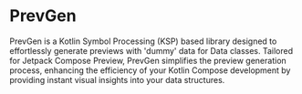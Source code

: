 # PrevGen
PrevGen is a Kotlin Symbol Processing (KSP) based library designed to effortlessly generate previews with 'dummy' data for Data classes. Tailored for Jetpack Compose Preview, PrevGen simplifies the preview generation process, enhancing the efficiency of your Kotlin Compose development by providing instant visual insights into your data structures.
